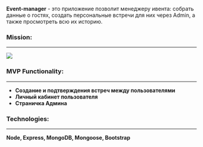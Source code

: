 <b>Event-manager</b> - это приложение позволит менеджеру ивента: собрать данные о гостях, создать персональные встречи для них через Admin, а также просмотреть всю их историю.

<b><h3>Mission:</h3><hr></hr><b/>
<img src="https://pp.userapi.com/c855424/v855424067/72fae/PWY73S5WbRo.jpg"></img> 

<b><h3>MVP Functionality:</h3><hr></hr></b>
<ul>
  <li>Cоздание и подтверждения встреч между пользователями</li>
  <li>Личный кабинет пользователя</li>
  <li>Страничка Админа</li>
</ul>

<b><h3>Technologies:</h3><hr></hr></b>
Node, Express, MongoDB, Mongoose, Bootstrap
